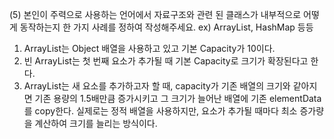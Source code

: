 (5) 본인이 주력으로 사용하는 언어에서 자료구조와 관련 된 클래스가 내부적으로 어떻게 동작하는지 한 가지 사례를 정하여 작성해주세요. ex) ArrayList, HashMap 등등 <br>

1. ArrayList는 Object 배열을 사용하고 있고 기본 Capacity가 10이다.
2. 빈 ArrayList는 첫 번째 요소가 추가될 때 기본 Capacity로 크기가 확장된다고 한다.
3. ArrayList는 새 요소를 추가하고자 할 때, capacity가 기존 배열의 크기와 같아지면 기존 용량의 1.5배만큼 증가시키고 그 크기가 늘어난 배열에 기존 elementData를 copy한다. 실제로는 정적 배열을 사용하지만, 요소가 추가될 때마다 최소 증가량을 계산하여 크기를 늘리는 방식이다.
